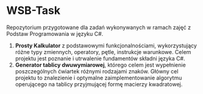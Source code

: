 # WSB-Task

Repozytorium przygotowane dla zadań wykonywanych w ramach zajęć z Podstaw Programowania w języku C#.

1. **Prosty Kalkulator** z podstawowymi funkcjonalnościami, wykorzystujący różne typy zmiennych, operatory, pętle, instrukcje warunkowe. Celem projektu jest poznanie i utrwalenie fundamentów składni języka C#.
2. **Generator tablicy dwuwymiarowej**, którego celem jest wypełnienie poszczególnych ćwiartek różnymi rodzajami znaków. Główny cel projektu to znalezienie i optymalne zaimplementowanie algorytmu operującego na tablicy przyjmującej formę macierzy kwadratowej.
